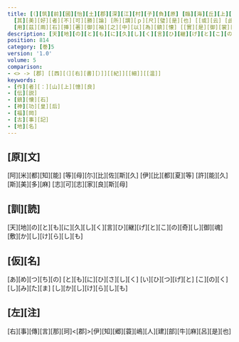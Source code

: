 ```yaml
---
title: [（][筑][前][國][怡][土][郡][深][江][村][子][負][原] [臨][海][丘][上][有][二][石] [大][者][長][一][尺][二][寸][六][分] [圍][一][尺][八][寸][六][分] [重][十][八][斤][五][兩] [小][者][長][一][尺][一][寸] [圍][一][尺][八][寸] [重][十][六][斤][十][兩] [並][皆][堕][圓][状][如][鷄][子]
  [其][美][好][者][不][可][勝][論] [所][謂][ｐ][尺][璧][是][也] [[或][云] [此][二][石][者][肥][前][國][彼][杵][郡][平][敷][之][石] [當][占][而][取][之]] [去][深][江][驛][家][二][十][許][里][近][在][路][頭] [公][私][徃][来] [莫][不][下][馬][跪][拜] [古][老][相][傳][曰] [徃][者][息][長][足][日][女][命][征][討][新][羅][國][之][時]
  [用][茲][兩][石][挿][著][御][袖][之][中][以][為][鎮][懐] [[實][是][御][裳][中][矣]] [所][以][行][人][敬][拜][此][石] [乃][作][歌][曰][）]
description: [天][地][の][と][も][に][久][し][く][言][ひ][継][げ][と][こ][の][奇][し][御][魂][敷][か][し][け][ら][し][も]
position: 814
category: [巻]5
version: '1.0'
volume: 5
comparison:
- <> -> [郡] [[西][（][右][書][）]][[紀]][[細]][[温]]
keywords:
- [作][者][：][山][上][憶][良]
- [伝][説]
- [鎮][懐][石]
- [神][功][皇][后]
- [福][岡]
- [古][事][記]
- [地][名]
---
```


## [原][文]

[阿][米][都][知][能] [等][母][尓][比][佐][斯][久] [伊][比][都][夏][等] [許][能][久][斯][美][多][麻] [志][可][志][家][良][斯][母]

## [訓][読]

[天][地][の][と][も][に][久][し][く][言][ひ][継][げ][と][こ][の][奇][し][御][魂][敷][か][し][け][ら][し][も]

## [仮][名]

[あ][め][つ][ち][の] [と][も][に][ひ][さ][し][く] [い][ひ][つ][げ][と] [こ][の][く][し][み][た][ま] [し][か][し][け][ら][し][も]

## [左][注]

[右][事][傳][言][那][珂]<[郡]>[伊][知][郷][蓑][嶋][人][建][部][牛][麻][呂][是][也]
